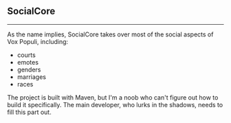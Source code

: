 ## **SocialCore** ##
---
As the name implies, SocialCore takes over most of the social aspects of Vox Populi, including:

 - courts
 - emotes
 - genders
 - marriages
 - races

The project is built with Maven, but I'm a noob who can't figure out how to build it specifically. The main developer, who lurks in the shadows, needs to fill this part out.